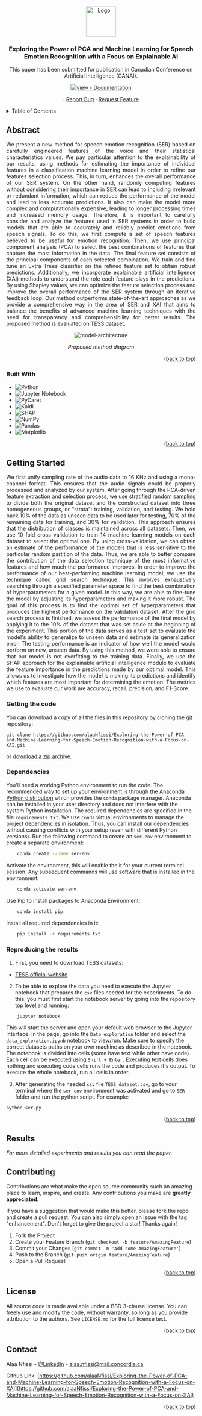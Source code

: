 <a name="readme-top"></a>

<!-- PROJECT LOGO -->
<br />

<div align="center">
 <a href="https://github.com/alaaNfissi/Exploring-the-Power-of-PCA-and-Machine-Learning-for-Speech-Emotion-Recognition-with-a-Focus-on-XAI">
   <img src="images/logo.png" alt="Logo" width="80" height="80">
 </a>

 <h3 align="center">Exploring the Power of PCA and Machine Learning for Speech Emotion Recognition with a Focus on Explainable AI</h3>

 <p align="center">
   This paper has been submitted for publication in Canadian Conference on Artificial Intelligence (CANAI).
   <br />
  </p>
  <!-- <a href="https://github.com/alaaNfissi/Exploring-the-Power-of-PCA-and-Machine-Learning-for-Speech-Emotion-Recognition-with-a-Focus-on-XAI"><strong>Explore the docs »</strong></a> -->
</div>  

 
<div align="center">

[![view - Documentation](https://img.shields.io/badge/view-Documentation-blue?style=for-the-badge)](https://github.com/alaaNfissi/Exploring-the-Power-of-PCA-and-Machine-Learning-for-Speech-Emotion-Recognition-with-a-Focus-on-XAI/#readme "Go to project documentation")

</div>  

<div align="center">
   <p align="center">
   ·
   <a href="https://github.com/alaaNfissi/Exploring-the-Power-of-PCA-and-Machine-Learning-for-Speech-Emotion-Recognition-with-a-Focus-on-XAI/issues">Report Bug</a>
   ·
   <a href="https://github.com/alaaNfissi/Exploring-the-Power-of-PCA-and-Machine-Learning-for-Speech-Emotion-Recognition-with-a-Focus-on-XAI/issues">Request Feature</a>
 </p>
</div>
<!-- TABLE OF CONTENTS -->
<details>
  <summary>Table of Contents</summary>
  <ol>
    <li><a href="#abstract">Abstract</a></li>
    <li><a href="#built-with">Built With</a></li>
    <li>
      <a href="#getting-started">Getting Started</a>
      <ul>
        <li><a href="#getting-the-code">Getting the code</a></li>
        <li><a href="#dependencies">Dependencies</a></li>
        <li><a href="#reproducing-the-results">Reproducing the results</a></li>
      </ul>
    </li>
    <li>
      <a href="#results">Results</a>
      <ul>
        <li><a href="#on-tess-dataset">On TESS dataset</a></li>
      </ul>
    </li>
    <li><a href="#contributing">Contributing</a></li>
    <li><a href="#license">License</a></li>
    <li><a href="#contact">Contact</a></li>
  </ol>
</details>

<!-- ABSTRACT -->
## Abstract

<p align="justify"> We present a new method for speech emotion recognition (SER) based on carefully engineered features of the voice and their statistical characteristics values. We pay particular attention to the explainability of our results, using methods for estimating the importance of individual features in a classification machine learning model in order to refine our features selection process. This, in turn, enhances the overall performance of our SER system. On the other hand, randomly computing features without considering their importance in SER can lead to including irrelevant or redundant information, which can reduce the performance of the model and lead to less accurate predictions. It also can make the model more complex and computationally expensive, leading to longer processing times and increased memory usage. Therefore, it is important to carefully consider and analyze the features used in SER systems in order to build models that are able to accurately and reliably predict emotions from speech signals. To do this, we first compute a set of speech features believed to be useful for emotion recognition. Then, we use principal component analysis (PCA) to select the best combinations of features that capture the most information in the data. The final feature set consists of the principal components of each selected combination. We train and fine tune an Extra Trees classifier on the refined feature set to obtain robust predictions. Additionally, we incorporate explainable artificial intelligence (XAI) methods to understand the role each feature plays in the predictions. By using Shapley values, we can optimize the feature selection process and improve the overall performance of the SER system through an iterative feedback loop. Our method outperforms state-of-the-art approaches as we provide a comprehensive way in the area of SER and XAI that aims to balance the benefits of advanced machine learning techniques with the need for transparency and comprehensibility for better results. The proposed method is evaluated on TESS dataset. </p>
<div align="center">
  
![model-architecture][model-architecture]
  
*Proposed method diagram*
  
</div>

<!-- MARKDOWN LINKS & IMAGES -->
<!-- https://www.markdownguide.org/basic-syntax/#reference-style-links -->
[model-architecture]: images/XAI_1.png

<p align="right">(<a href="#readme-top">back to top</a>)</p>


### Built With
* ![Python](https://img.shields.io/badge/python-3670A0?style=for-the-badge&logo=python&logoColor=ffdd54)
* ![Jupyter Notebook](https://img.shields.io/badge/jupyter-%23FA0F00.svg?style=for-the-badge&logo=jupyter&logoColor=white)
* ![PyCaret](https://img.shields.io/badge/PyCaret-%23036CFF.svg?style=for-the-badge&logo=PyCaret&logoColor=white)
* ![Kaldi](https://img.shields.io/badge/Kaldi-%232465A0.svg?style=for-the-badge&logo=Kaldi&logoColor=white)
* ![SHAP](https://img.shields.io/badge/SHAP-%23006400.svg?style=for-the-badge&logo=SHAP&logoColor=white)
* ![NumPy](https://img.shields.io/badge/numpy-%23013243.svg?style=for-the-badge&logo=numpy&logoColor=white)
* ![Pandas](https://img.shields.io/badge/pandas-%23150458.svg?style=for-the-badge&logo=pandas&logoColor=white)
* ![Matplotlib](https://img.shields.io/badge/Matplotlib-%23ffffff.svg?style=for-the-badge&logo=Matplotlib&logoColor=black)

<p align="right">(<a href="#readme-top">back to top</a>)</p>

<!-- GETTING STARTED -->
## Getting Started
<p align="justify">
We first unify sampling rate of the audio data to 16 KHz and using a mono-channel format. This ensures that the audio signals could be properly processed and analyzed by our system.
After going through the PCA-driven feature extraction and selection process, we use stratified random sampling to divide both the original dataset and the constructed dataset into three homogeneous groups, or "strata": training, validation, and testing. We hold back 10% of the data as unseen data to be used later for testing, 70% of the remaining data for training, and 30% for validation. This approach ensures that the distribution of classes is maintained across all datasets. Then, we use 10-fold cross-validation to train 14 machine learning models on each dataset to select the optimal one. By using cross-validation, we can obtain an estimate of the performance of the models that is less sensitive to the particular random partition of the data. Thus, we are able to better compare the contribution of the data selection technique of the most informative features and how much the performance improves.
In order to improve the performance of our best-performing machine learning model, we use the technique called grid search technique. This involves exhaustively searching through a specified parameter space to find the best combination of hyperparameters for a given model. In this way, we are able to fine-tune the model by adjusting its hyperparameters and making it more robust. The goal of this process is to find the optimal set of hyperparameters that produces the highest performance on the validation dataset.
After the grid search process is finished, we assess the performance of the final model by applying it to the 10% of the dataset that was set aside at the beginning of the experiment. This portion of the data serves as a test set to evaluate the model's ability to generalize to unseen data and estimate its generalization error. The testing performance is an indicator of how well the model would perform on new, unseen data. By using this method, we were able to ensure that our model is not overfitting to the training data. Finally, we use the SHAP approach for the explainable artificial intelligence module to evaluate the feature importance in the predictions made by our optimal model. This allows us to investigate how the model is making its predictions and identify which features are most important for determining the emotion. The metrics we use to evaluate our work are accuracy, recall, precision, and F1-Score.  
</p>

### Getting the code

You can download a copy of all the files in this repository by cloning the
[git](https://git-scm.com/) repository:

    git clone https://github.com/alaaNfissi/Exploring-the-Power-of-PCA-and-Machine-Learning-for-Speech-Emotion-Recognition-with-a-Focus-on-XAI.git

or [download a zip archive](https://github.com/alaaNfissi/Exploring-the-Power-of-PCA-and-Machine-Learning-for-Speech-Emotion-Recognition-with-a-Focus-on-XAI/archive/refs/heads/main.zip).

### Dependencies

<p align="center">

You'll need a working Python environment to run the code.
The recommended way to set up your environment is through the
[Anaconda Python distribution](https://www.anaconda.com/download/) which
provides the `conda` package manager.
Anaconda can be installed in your user directory and does not interfere with
the system Python installation.
The required dependencies are specified in the file `requirements.txt`.
We use `conda` virtual environments to manage the project dependencies in
isolation.
Thus, you can install our dependencies without causing conflicts with your
setup (even with different Python versions).
Run the following command to create an `ser-env` environment to create a separate environment:
```sh 
    conda create --name ser-env
```
Activate the environment, this will enable the it for your current terminal session. Any subsequent commands will use software that is installed in the environment:
```sh 
    conda activate ser-env
 ``` 
Use Pip to install packages to Anaconda Environment:
```sh 
    conda install pip
```
Install all required dependencies in it:
```sh
    pip install -r requirements.txt
```
  
</p>

### Reproducing the results

<p align="center">  
  
1. First, you need to download TESS datasets:
  * [TESS official website](https://tspace.library.utoronto.ca/handle/1807/24487)
  
2. To be able to explore the data you need to execute the Jupyter notebook that prepares the `csv` files needed for the experiments.
To do this, you must first start the notebook server by going into the
repository top level and running:
```sh 
    jupyter notebook
```
This will start the server and open your default web browser to the Jupyter
interface. In the page, go into the `Data_exploration` folder and select the
`data_exploration.ipynb` notebook to view/run. Make sure to specify the correct datasets paths on your own machine as described in the notebook.
The notebook is divided into cells (some have text while other have code).
Each cell can be executed using `Shift + Enter`.
Executing text cells does nothing and executing code cells runs the code
and produces it's output.
To execute the whole notebook, run all cells in order.
 
3. After generating the needed `csv` file `TESS_dataset.csv`, go to your terminal where the `ser-env` environment was
  activated and go to `SER` folder and run the python script. For example:
```sh  
python ser.py
``` 

</p>

<p align="right">(<a href="#readme-top">back to top</a>)</p>

## Results

_For more detailed experiments and results you can read the paper._

<!-- CONTRIBUTING -->
## Contributing

Contributions are what make the open source community such an amazing place to learn, inspire, and create. Any contributions you make are **greatly appreciated**.

If you have a suggestion that would make this better, please fork the repo and create a pull request. You can also simply open an issue with the tag "enhancement".
Don't forget to give the project a star! Thanks again!

1. Fork the Project
2. Create your Feature Branch (`git checkout -b feature/AmazingFeature`)
3. Commit your Changes (`git commit -m 'Add some AmazingFeature'`)
4. Push to the Branch (`git push origin feature/AmazingFeature`)
5. Open a Pull Request

<p align="right">(<a href="#readme-top">back to top</a>)</p>



<!-- LICENSE -->
## License

All source code is made available under a BSD 3-clause license. You can freely
use and modify the code, without warranty, so long as you provide attribution
to the authors. See `LICENSE.md` for the full license text.

<p align="right">(<a href="#readme-top">back to top</a>)</p>



<!-- CONTACT -->
## Contact

Alaa Nfissi - [@LinkedIn](https://www.linkedin.com/in/alaa-nfissi/) - alaa.nfissi@mail.concordia.ca

Github Link: [https://github.com/alaaNfissi/Exploring-the-Power-of-PCA-and-Machine-Learning-for-Speech-Emotion-Recognition-with-a-Focus-on-XAI](https://github.com/alaaNfissi/Exploring-the-Power-of-PCA-and-Machine-Learning-for-Speech-Emotion-Recognition-with-a-Focus-on-XAI)

<p align="right">(<a href="#readme-top">back to top</a>)</p>
